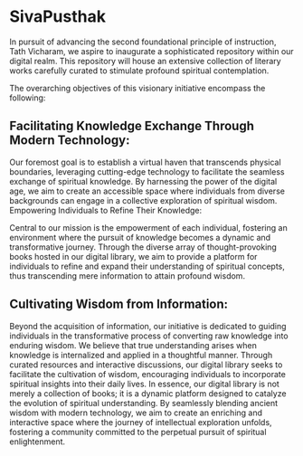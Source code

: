 # SivaPusthak

In pursuit of advancing the second foundational principle of instruction, Tath Vicharam, we aspire to inaugurate a sophisticated repository within our digital realm. This repository will house an extensive collection of literary works carefully curated to stimulate profound spiritual contemplation.

The overarching objectives of this visionary initiative encompass the following:

## Facilitating Knowledge Exchange Through Modern Technology:

Our foremost goal is to establish a virtual haven that transcends physical boundaries, leveraging cutting-edge technology to facilitate the seamless exchange of spiritual knowledge. By harnessing the power of the digital age, we aim to create an accessible space where individuals from diverse backgrounds can engage in a collective exploration of spiritual wisdom.
Empowering Individuals to Refine Their Knowledge:

Central to our mission is the empowerment of each individual, fostering an environment where the pursuit of knowledge becomes a dynamic and transformative journey. Through the diverse array of thought-provoking books hosted in our digital library, we aim to provide a platform for individuals to refine and expand their understanding of spiritual concepts, thus transcending mere information to attain profound wisdom.

## Cultivating Wisdom from Information:

Beyond the acquisition of information, our initiative is dedicated to guiding individuals in the transformative process of converting raw knowledge into enduring wisdom. We believe that true understanding arises when knowledge is internalized and applied in a thoughtful manner. Through curated resources and interactive discussions, our digital library seeks to facilitate the cultivation of wisdom, encouraging individuals to incorporate spiritual insights into their daily lives.
In essence, our digital library is not merely a collection of books; it is a dynamic platform designed to catalyze the evolution of spiritual understanding. By seamlessly blending ancient wisdom with modern technology, we aim to create an enriching and interactive space where the journey of intellectual exploration unfolds, fostering a community committed to the perpetual pursuit of spiritual enlightenment.